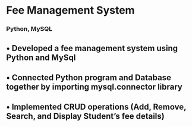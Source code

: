    
# Fee Management System
### Python, MySQL

 ## • Developed a fee management system using Python and MySql
 
 ## • Connected Python program and Database together by importing mysql.connector library
 
 ## • Implemented CRUD operations (Add, Remove, Search, and Display Student’s fee details)
